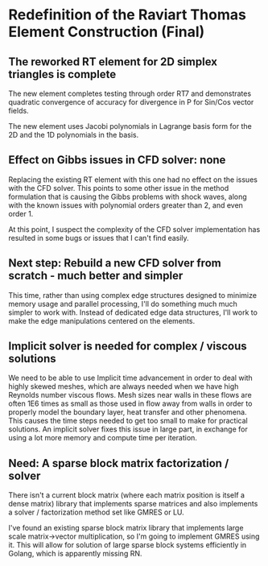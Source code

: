 # Redefinition of the Raviart Thomas Element Construction (Final)

## The reworked RT element for 2D simplex triangles is complete

The new element completes testing through order RT7 and demonstrates 
quadratic convergence of accuracy for divergence in P for Sin/Cos vector fields.

The new element uses Jacobi polynomials in Lagrange basis form for the 2D 
and the 1D polynomials in the basis.

## Effect on Gibbs issues in CFD solver: none

Replacing the existing RT element with this one had no effect on the issues 
with the CFD solver. This points to some other issue in the method 
formulation that is causing the Gibbs problems with shock waves, along with 
the known issues with polynomial orders greater than 2, and even order 1.

At this point, I suspect the complexity of the CFD solver implementation has 
resulted in some bugs or issues that I can't find easily.

## Next step: Rebuild a new CFD solver from scratch - much better and simpler

This time, rather than using complex edge structures designed to minimize 
memory usage and parallel processing, I'll do something much much simpler to 
work with. Instead of dedicated edge data structures, I'll work to make the 
edge manipulations centered on the elements.

## Implicit solver is needed for complex / viscous solutions

We need to be able to use Implicit time advancement in order to deal with 
highly skewed meshes, which are always needed when we have high Reynolds 
number viscous flows. Mesh sizes near walls in these flows are often 1E6 
times as small as those used in flow away from walls in order to properly 
model the boundary layer, heat transfer and other phenomena. This causes the 
time steps needed to get too small to make for practical solutions. An 
implicit solver fixes this issue in large part, in exchange for using a lot 
more memory and compute time per iteration.

## Need: A sparse block matrix factorization / solver

There isn't a current block matrix (where each matrix position is itself a 
dense matrix) library that implements sparse matrices and also implements a 
solver / factorization method set like GMRES or LU.

I've found an existing sparse block matrix library that implements large 
scale matrix->vector multiplication, so I'm going to implement GMRES using 
it. This will allow for solution of large sparse block systems efficiently 
in Golang, which is apparently missing RN.